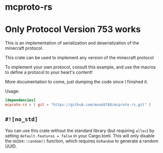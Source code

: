 # mcproto-rs
# Only Protocol Version 753 works

This is an implementation of serialization and deserialization of the minecraft protocol.

This crate can be used to implement any version of the minecraft protocol

To implement your own protocol, consult this example, and use the macros to define a protocol to your heart's content!

More documentation to come, just dumping the code since I finished it.

Usage:
```toml
[dependencies]
mcproto-rs = { git = "https://github.com/muno9748/mcproto-rs.git" }
```

## `#![no_std]`

You can use this crate without the standard library (but requiring `alloc`) by setting `default-features = false` in 
your Cargo.toml. This will only disable the `UUID4::random()` function, which requires `OsRandom` to generate a random UUID.
